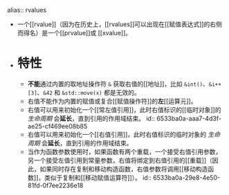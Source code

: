 alias:: rvalues

- 一个[[rvalue]]（因为在历史上，[[rvalues]]可以出现在[[赋值表达式]]的右侧而得名）是一个[[prvalue]]或 [[xvalue]]。
- # 特性
	- **不能**通过内置的取地址操作符 `&` 获取右值的[[地址]]，比如 `&int()`、`&i++[3]`、`&42` 和 `&std::move(x)` 都是无效的。
	- 右值不能作为内置的赋值或复合[[赋值操作符]]的**左**[[运算元]]。
	- 右值可以用来初始化一个[[常左值引用]]，此时右值标识的[[临时对象]]的 *生命周期* 会**延长**，直到引用的作用域结束。
	  id:: 6533ba0a-aaa7-4d3f-ae25-cf469ee08b85
	- 右值可以用来初始化一个[[右值引用]]，此时右值标识的临时对象的 *生命周期* 会**延长**，直到引用的作用域结束。
	- 当作为函数参数使用时，如果函数有两个重载，一个接受右值引用参数，另一个接受左值引用到常量参数，右值将绑定到右值引用的[[重载]]（因此，如果同时存在复制和移动构造函数，右值参数将调用[[移动构造函数]]，类似于复制和[[移动赋值运算符]]）。
	  id:: 6533ba0a-29e8-4e50-81fd-0f7ee2236e18
